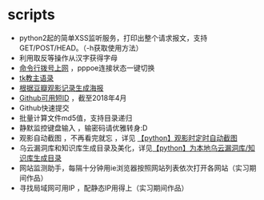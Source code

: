 # scripts
*  python2起的简单XSS监听服务，打印出整个请求报文，支持GET/POST/HEAD。（-h获取使用方法）
*  利用取反等操作从汉字获得字母
*   [命令行拨号上网](https://findneo.github.io/171003CmdSurfnet/)  ，pppoe连接状态一键切换
*  [tk教主语录](https://findneo.github.io/180309RetrieveWeiboPosts/) 
*  [根据豆瓣观影记录生成海报](https://findneo.github.io/18716DoubanMovie/) 
*  [Github可用短ID](https://findneo.github.io/180419GithubNiceID/) ，截至2018年4月
*  Github快速提交
*  批量计算文件md5值，支持目录递归
*  静默监控键盘输入 ，输密码请优雅转身:D
*  观影自动截图 ，不再看完就忘 ，详见 [【python】观影时定时自动截图](http://www.cnblogs.com/findneo/p/6978669.html) 
*  乌云漏洞库和知识库生成目录及美化，详见[【python】为本地乌云漏洞库/知识库生成目录](http://www.cnblogs.com/findneo/p/6833182.html) 
*  网站监测助手，每隔十分钟用ie浏览器按照网站列表依次打开各网站（实习期间作品）
*  寻找局域网可用IP ，配静态IP用得上（实习期间作品） 
